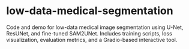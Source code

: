 # low-data-medical-segmentation
Code and demo for low-data medical image segmentation using U-Net, ResUNet, and fine-tuned SAM2UNet. Includes training scripts, loss visualization, evaluation metrics, and a Gradio-based interactive tool.
